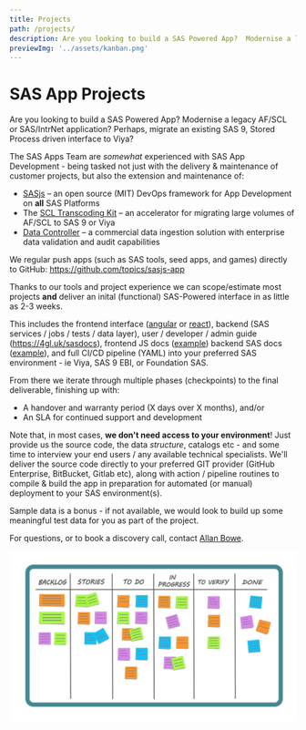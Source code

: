 ```yaml
---
title: Projects
path: /projects/
description: Are you looking to build a SAS Powered App?  Modernise a legacy AF/SCL or SAS/IntrNet application?  Perhaps, migrate an existing SAS 9, Stored Process driven interface to Viya?
previewImg: '../assets/kanban.png'
---
```


# SAS App Projects

Are you looking to build a SAS Powered App?  Modernise a legacy AF/SCL or SAS/IntrNet application?  Perhaps, migrate an existing SAS 9, Stored Process driven interface to Viya?

The SAS Apps Team are _somewhat_ experienced with SAS App Development - being tasked not just with the delivery & maintenance of customer projects, but also the extension and maintenance of:

* [SASjs](https://github.com/sasjs) – an open source (MIT) DevOps framework for App Development on **all** SAS Platforms
* The [SCL Transcoding Kit](https://sasapps.io/modernising-legacy-sas-scl-af-applications) – an accelerator for migrating large volumes of AF/SCL to SAS 9 or Viya
* [Data Controller](https://datacontroller.io) – a commercial data ingestion solution with enterprise data validation and audit capabilities

We regular push apps (such as SAS tools, seed apps, and games) directly to GitHub:  https://github.com/topics/sasjs-app

Thanks to our tools and project experience we can scope/estimate most projects **and** deliver an inital (functional) SAS-Powered interface in as little as 2-3 weeks.

This includes the frontend interface ([angular](https://github.com/sasjs/angular-seed-app) or [react](https://github.com/sasjs/react-seed-app)), backend (SAS services / jobs / tests / data layer), user / developer / admin guide (https://4gl.uk/sasdocs), frontend JS docs ([example](https://adapter.sasjs.io/)) backend SAS docs ([example](https://core.sasjs.io)), and full CI/CD pipeline (YAML) into your preferred SAS environment - ie Viya, SAS 9 EBI, or Foundation SAS.

From there we iterate through multiple phases (checkpoints) to the final deliverable, finishing up with:

* A handover and warranty period (X days over X months), and/or
* An SLA for continued support and development

Note that, in most cases, **we don't need access to your environment**! Just provide us the source code, the data _structure_, catalogs etc - and some time to interview your end users / any available technical specialists.  We'll deliver the source code directly to your preferred GIT provider (GitHub Enterprise, BitBucket, Gitlab etc), along with action / pipeline routines to compile & build the app in preparation for automated (or manual) deployment to your SAS environment(s).

Sample data is a bonus - if not available, we would look to build up some meaningful test data for you as part of the project.

For questions, or to book a discovery call, contact [Allan Bowe](https://www.linkedin.com/in/allanbowe/).

![](../assets/kanban.png)


